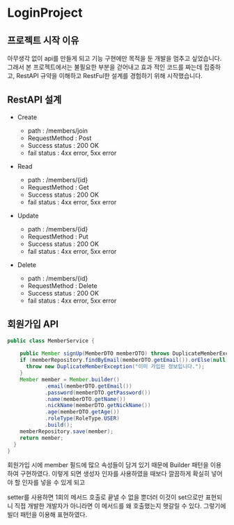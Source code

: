 # LoginProject

## 프로젝트 시작 이유

아무생각 없이 api를 만들게 되고 기능 구현에만 목적을 둔 개발을 멈추고 싶었습니다. 그래서 
본 프로젝트에서는 불필요한 부분을 걷어내고 효과 적인 코드를 짜는데 집중하고,
RestAPI 규약을 이해하고 RestFul한 설계를 경험하기 위해 시작했습니다.

## RestAPI 설계

- Create
  - path : /members/join
  - RequestMethod : Post
  - Success status : 200 OK
  - fail status : 4xx error, 5xx error


- Read
  - path : /members/{id}
  - RequestMethod : Get
  - Success status : 200 OK
  - fail status : 4xx error, 5xx error


- Update
  - path : /members/{id}
  - RequestMethod : Put
  - Success status : 200 OK
  - fail status : 4xx error, 5xx error


- Delete
  - path : /members/{id}
  - RequestMethod : Delete
  - Success status : 200 OK
  - fail status : 4xx error, 5xx error

## 회원가입 API

```java
public class MemberService {
  
    public Member signUp(MemberDTO memberDTO) throws DuplicateMemberException {
    if (memberRepository.findByEmail(memberDTO.getEmail()).orElse(null) != null) {
      throw new DuplicateMemberException("이미 가입된 정보입니다.");
    }
    Member member = Member.builder()
            .email(memberDTO.getEmail())
            .password(memberDTO.getPassword())
            .name(memberDTO.getName())
            .nickName(memberDTO.getNickName())
            .age(memberDTO.getAge())
            .roleType(RoleType.USER)
            .build();
    memberRepository.save(member);
    return member;
  }
}
```

회원가입 시에 member 필드에 많으 속성들이 담겨 있기 때문에 Builder 패턴을 이용하여 
구현하였다. 이렇게 되면 생성자 인자를 사용하였을 때보다 깔끔하게 확실히 넣어야 할 인자를
넣을 수 있게 되고 

setter를 사용하면 1회의 메서드 호출로 끝낼 수 없을 뿐더러 이것이 set으로만 표현되니 
직접 개발한 개발자가 아니라면 이 메서드를 왜 호출했는지 햇갈릴 수 있다. 그렇기에 빌더
패턴을 이용해 표현하였다.
